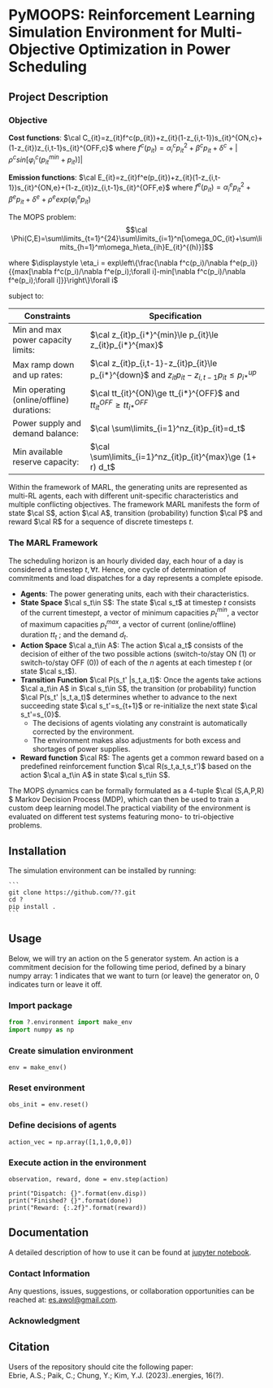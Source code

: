 # PyMOOPS: Reinforcement Learning Simulation Environment for Multi-Objective Optimization in Power Scheduling

## Project Description
### Objective 
**Cost functions**: $\cal C_{it}=z_{it}f^c(p_{it})+z_{it}(1-z_{i,t-1})s_{it}^{ON,c}+(1-z_{it})z_{i,t-1}s_{it}^{OFF,c}$ where $f^c(p_{it})=\alpha_i^cp_{it}^2+\beta^cp_{it}+\delta^c+|\rho^csin[\varphi^c_i(p_{it}^{min}+p_{it})]|$

**Emission functions**: $\cal E_{it}=z_{it}f^e(p_{it})+z_{it}(1-z_{i,t-1})s_{it}^{ON,e}+(1-z_{it})z_{i,t-1}s_{it}^{OFF,e}$ where $f^e(p_{it})=\alpha_i^ep_{it}^2+\beta^ep_{it}+\delta^e+\rho^eexp(\varphi^e_ip_{it})$

The MOPS problem:
$$\cal \Phi(C,E)=\sum\limits_{t=1}^{24}\sum\limits_{i=1}^n[\omega_0C_{it}+\sum\limits_{h=1}^m\omega_h\eta_{ih}E_{it}^{(h)}]$$

where $\displaystyle \eta_i = exp\left\{\frac{\nabla f^c(p_i)/\nabla f^e(p_i)}{{max[\nabla f^c(p_i)/\nabla f^e(p_i);\forall i]-min[\nabla f^c(p_i)/\nabla f^e(p_i);\forall i]}}\right\}\forall i$

subject to:

| Constraints                              | Specification                            |
| ---------------------------------------- | ---------------------------------------- |
| Min and max power capacity limits:       | $\cal z_{it}p_{i*}^{min}\le p_{it}\le z_{it}p_{i*}^{max}$ |
| Max ramp down and up rates:              | $\cal z_{it}p_{i,t-1}-z_{it}p_{it}\le p_{i*}^{down}$ and $z_{it}p_{it}-z_{i,t-1}p_{it}\le p_{i*}^{up}$ |
| Min operating (online/offline) durations: | $\cal tt_{it}^{ON}\ge tt_{i*}^{OFF}$ and $tt_{it}^{OFF}\ge tt_{i*}^{OFF}$ |
| Power supply and demand balance:         | $\cal \sum\limits_{i=1}^nz_{it}p_{it}=d_t$ |
| Min available reserve capacity:          | $\cal \sum\limits_{i=1}^nz_{it}p_{it}^{max}\ge (1+ r) d_t$ |

Within the framework of MARL, the generating units are represented as multi-RL agents, each with different unit-specific characteristics and multiple conflicting objectives. The framework MARL manifests the form of state $\cal S$, action  $\cal A$, transition (probability) function  $\cal P$ and reward  $\cal R$ for a sequence of discrete timesteps $t$. 
### The MARL Framework
The scheduling horizon is an hourly divided day, each hour of a day is considered a timestep $t,\forall t$.  Hence, one cycle of determination of commitments and load dispatches for a day represents a complete episode.
- **Agents**: The power generating units, each with their characteristics.
- **State Space** $\cal s_t\in S$: The state $\cal s_t$ at timestep $t$ consists of the current timestep$t$, a vector of minimum capacities $p_t^{min}$, a vector of maximum capacities $p_t^{max}$, a vector of current (online/offline) duration $tt_t$ ; and the demand $d_t$.
- **Action Space** $\cal a_t\in A$: The action $\cal a_t$ consists of the decision of either of the two possible actions (switch-to/stay ON (1) or switch-to/stay OFF (0)) of each of the $n$ agents at each timestep $t$ (or state $\cal s_t$).
- **Transition Function** $\cal P(s_t' |s_t,a_t)​$: Once the agents take actions $\cal a_t\in A​$ in $\cal s_t\in S​$, the transition (or probability) function $\cal P(s_t' |s_t,a_t)​$ determines whether to advance to the next succeeding state $\cal s_t'=s_{t+1}​$ or re-initialize the next state $\cal s_t'=s_{0}​$.
  - The decisions of agents violating any constraint is automatically corrected by the environment.
  - The environment makes also adjustments for both excess and shortages of power supplies.
- **Reward function** $\cal R$: The agents get a common reward based on a predefined reinforcement function $\cal R(s_t,a_t,s_t')$ based on the action $\cal a_t\in A$ in state $\cal s_t\in S$.

The MOPS dynamics can be formally formulated as a 4-tuple $\cal (S,A,P,R)​$ Markov Decision Process (MDP), which can then be used to train a custom deep learning model.The practical viability of the environment is evaluated on different test systems featuring mono- to tri-objective problems.

## Installation

The simulation environment can be installed by running:

    ​```
    git clone https://github.com/??.git
    cd ?
    pip install .
    ​```

## Usage

Below, we will try an action on the 5 generator system. An action is a commitment decision for the following time period, defined by a binary numpy array: 1 indicates that we want to turn (or leave) the generator on, 0 indicates turn or leave it off. 

### Import package

```python 
from ?.environment import make_env
import numpy as np
```

### Create simulation environment
```
env = make_env()
```
### Reset environment
```
obs_init = env.reset()
```
### Define decisions of agents
```
action_vec = np.array([1,1,0,0,0])
```

### Execute action in the environment
```
observation, reward, done = env.step(action)
```

```
print("Dispatch: {}".format(env.disp))
print("Finished? {}".format(done))
print("Reward: {:.2f}".format(reward))
```

## Documentation
A detailed description of how to use it can be found at [jupyter notebook](notebooks/tutorial.ipynb).

### Contact Information
Any questions, issues, suggestions, or collaboration opportunities can be reached at: es.awol@gmail.com. 

### Acknowledgment


## Citation

Users of the repository should cite the following paper: 
​    
    Ebrie, A.S.; Paik, C.; Chung, Y.; Kim, Y.J. (2023)..energies, 16(?).



